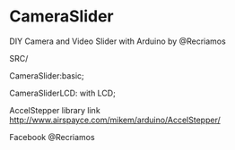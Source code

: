 # CameraSlider
DIY Camera and Video Slider with Arduino by @Recriamos

SRC/

CameraSlider:basic;

CameraSliderLCD: with LCD;


AccelStepper library link
http://www.airspayce.com/mikem/arduino/AccelStepper/



Facebook
@Recriamos
